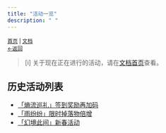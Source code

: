 ```yaml
---
title: "活动一览"
description: " "
---
```

<small id="old_menu"><a href="/Streack/">首页</a> | <a href="/Streack/doc/">文档</a></small><br><small><a href="/Streack/doc/">←返回</a></small><br>

> [i] 关于现在正在进行的活动，请在[文档首页](../)查看。

## 历史活动列表
* [「熵流巡礼」签到奖励再加码](./20250502)
* [「雨纷纷」限时掉落物倍增](./20250402)
* [「幻境此间」新春活动](./20250125)

<div id="mdRender_config" data-sideship-hide="4"></div>
<script src="https://rs.kdxiaoyi.top/res/scripts/js/sober@1.0.6.min.js"></script><script src="https://kdxiaoyi.top/Streack/_page/js/pmd.js"></script><script src="https://rs.kdxiaoyi.top/res/scripts/js/pmd-reRender.min.js"></script>